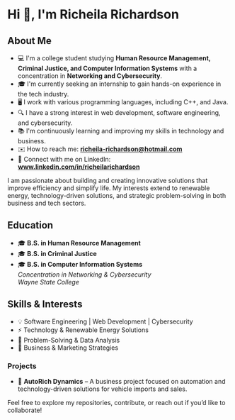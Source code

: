 # Hi 👋, I'm Richeila Richardson
## About Me

- 💻 I'm a college student studying **Human Resource Management, Criminal Justice, and Computer Information Systems** with a concentration in **Networking and Cybersecurity**.
- 🎓 I'm currently seeking an internship to gain hands-on experience in the tech industry.
- 🖥️ I work with various programming languages, including C++, and Java.
- 🔍 I have a strong interest in web development, software engineering, and cybersecurity.
- 📚 I'm continuously learning and improving my skills in technology and business.
- ✉️ How to reach me: **richeila-richardson@hotmail.com**
- 🔗 Connect with me on LinkedIn: **www.linkedin.com/in/richeilarichardson**

I am passionate about building and creating innovative solutions that improve efficiency and simplify life. 
My interests extend to renewable energy, technology-driven solutions, and strategic problem-solving in both business and tech sectors.

## Education

- 🎓 **B.S. in Human Resource Management**  
- 🎓 **B.S. in Criminal Justice**  
- 🎓 **B.S. in Computer Information Systems**  
  *Concentration in Networking & Cybersecurity*  
  *Wayne State College*

## Skills & Interests

- 💡 Software Engineering | Web Development | Cybersecurity
- ⚡ Technology & Renewable Energy Solutions
- 🚀 Problem-Solving & Data Analysis
- 📝 Business & Marketing Strategies

### Projects

- 🚗 **AutoRich Dynamics** – A business project focused on automation and technology-driven solutions for vehicle imports and sales.

Feel free to explore my repositories, contribute, or reach out if you’d like to collaborate!
